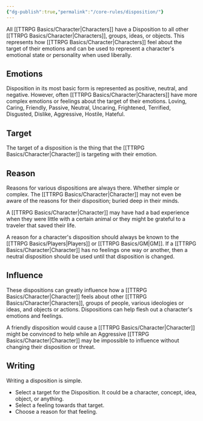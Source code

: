 ```yaml
---
{"dg-publish":true,"permalink":"/core-rules/disposition/"}
---
```


All [[TTRPG Basics/Character\|Characters]] have a Disposition to all other [[TTRPG Basics/Character\|Characters]], groups, ideas, or objects. This represents how [[TTRPG Basics/Character\|Characters]] feel about the target of their emotions and can be used to represent a character's emotional state or personality when used liberally.
## Emotions
Disposition in its most basic form is represented as positive, neutral, and negative. However, often [[TTRPG Basics/Character\|Characters]] have more complex emotions or feelings about the target of their emotions. Loving, Caring, Friendly, Passive, Neutral, Uncaring, Frightened, Terrified, Disgusted, Dislike, Aggressive, Hostile, Hateful.

## Target
The target of a disposition is the thing that the [[TTRPG Basics/Character\|Character]] is targeting with their emotion.

## Reason
Reasons for various dispositions are always there. Whether simple or complex. The [[TTRPG Basics/Character\|Character]] may not even be aware of the reasons for their disposition; buried deep in their minds.

A [[TTRPG Basics/Character\|Character]] may have had a bad experience when they were little with a certain animal or they might be grateful to a traveler that saved their life.

A reason for a character's disposition should always be known to the [[TTRPG Basics/Players\|Players]] or [[TTRPG Basics/GM\|GM]]. If a [[TTRPG Basics/Character\|Character]] has no feelings one way or another, then a neutral disposition should be used until that disposition is changed.

## Influence
These dispositions can greatly influence how a [[TTRPG Basics/Character\|Character]] feels about other [[TTRPG Basics/Character\|Characters]], groups of people, various ideologies or ideas, and objects or actions. Dispositions can help flesh out a character's emotions and feelings.

A friendly disposition would cause a [[TTRPG Basics/Character\|Character]] might be convinced to help while an Aggressive [[TTRPG Basics/Character\|Character]] may be impossible to influence without changing their disposition or threat.

## Writing
Writing a disposition is simple.
- Select a target for the Disposition. It could be a character, concept, idea, object, or anything.
- Select a feeling towards that target.
- Choose a reason for that feeling.




